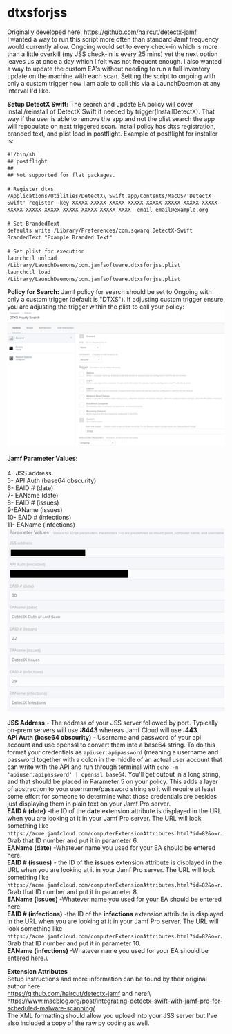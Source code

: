 # dtxsforjss
Originally developed here: https://github.com/haircut/detectx-jamf \
I wanted a way to run this script more often than standard Jamf frequency would currently allow. Ongoing would set to every check-in which is more than a little overkill (my JSS check-in is every 25 mins) yet the next option leaves us at once a day which I felt was not frequent enough. I also wanted a way to update the custom EA's without needing to run a full inventory update on the machine with each scan. Setting the script to ongoing with only a custom trigger now I am able to call this via a LaunchDaemon at any interval I'd like.

**Setup DetectX Swift:**
The search and update EA policy will cover install/reinstall of DetectX Swift if needed by trigger(InstallDetectX). That way if the user is able to remove the app and not the plist search the app will repopulate on next triggered scan. Install policy has dtxs registration, branded text, and plist load in postflight. Example of postflight for installer is:

```
#!/bin/sh
## postflight
##
## Not supported for flat packages.

# Register dtxs
/Applications/Utilities/DetectX\ Swift.app/Contents/MacOS/'DetectX Swift' register -key XXXXX-XXXXX-XXXXX-XXXXX-XXXXX-XXXXX-XXXXX-XXXXX-XXXXX-XXXXX-XXXXX-XXXXX-XXXXX-XXXXX-XXXX -email email@example.org

# Set BrandedText
defaults write /Library/Preferences/com.sqwarq.DetectX-Swift BrandedText "Example Branded Text"

# Set plist for execution
launchctl unload /Library/LaunchDaemons/com.jamfsoftware.dtxsforjss.plist
launchctl load /Library/LaunchDaemons/com.jamfsoftware.dtxsforjss.plist
```


**Policy for Search:**
Jamf policy for search should be set to Ongoing with only a custom trigger (default is "DTXS"). If adjusting custom trigger ensure you are adjusting the trigger within the plist to call your policy:
![JSSSearchPolicySetup](https://github.com/scottgary/dtxsforjss/blob/master/dtxsforjssPolicy.png)

**Jamf Parameter Values:**\
\
4- JSS address\
5- API Auth (base64 obscurity)\
6- EAID # (date)\
7- EAName (date)\
8- EAID # (issues)\
9-EAName (issues)\
10- EAID # (infections)\
11- EAName (infections)\
![JSSParameters](https://github.com/scottgary/dtxsforjss/blob/master/JSS%20Parameter%20Values.png)
  
**JSS Address** - The address of your JSS server followed by port. Typically on-prem servers will use **:8443** whereas Jamf Cloud will use **:443**.\
**API Auth (base64 obscurity)** - Username and password of your api account and use openssl to convert them into a base64 string. To do this format your credentials as `apiuser:apipassword` (meaning a username and password together with a colon in the middle of an actual user account that can write with the API and run through terminal with `echo -n 'apiuser:apipassword' | openssl base64`. You'll get output in a long string, and that should be placed in Parameter 5 on your policy. This adds a layer of abstraction to your username/password string so it will require at least some effort for someone to determine what those credentials are besides just displaying them in plain text on your Jamf Pro server.\
**EAID # (date)** -the ID of the **date** extension attribute is displayed in the URL when you are looking at it in your Jamf Pro server. The URL will look something like `https://acme.jamfcloud.com/computerExtensionAttributes.html?id=82&o=r`. Grab that ID number and put it in parameter 6.\
**EAName (date)** -Whatever name you used for your EA should be entered here.\
**EAID # (issues)** - the ID of the **issues** extension attribute is displayed in the URL when you are looking at it in your Jamf Pro server. The URL will look something like `https://acme.jamfcloud.com/computerExtensionAttributes.html?id=82&o=r`. Grab that ID number and put it in parameter 8.\
**EAName (issues)** -Whatever name you used for your EA should be entered here.\
**EAID # (infections)** -the ID of the **infections** extension attribute is displayed in the URL when you are looking at it in your Jamf Pro server. The URL will look something like `https://acme.jamfcloud.com/computerExtensionAttributes.html?id=82&o=r`. Grab that ID number and put it in parameter 10.\
**EAName (infections)** -Whatever name you used for your EA should be entered here.\

**Extension Attributes**\
Setup instructions and more information can be found by their original author here:\
https://github.com/haircut/detectx-jamf and here:\ 
https://www.macblog.org/post/integrating-detectx-swift-with-jamf-pro-for-scheduled-malware-scanning/ \
The XML formatting should allow you upload into your JSS server but I've also included a copy of the raw py coding as well. 
